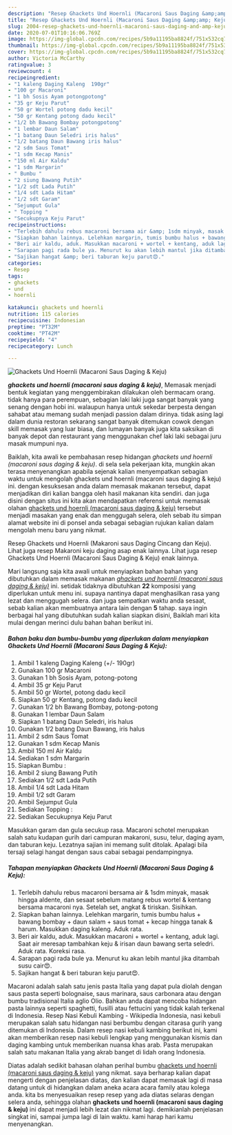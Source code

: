```yaml
---
description: "Resep Ghackets Und Hoernli (Macaroni Saus Daging &amp;amp; Keju), Bikin Ngiler"
title: "Resep Ghackets Und Hoernli (Macaroni Saus Daging &amp;amp; Keju), Bikin Ngiler"
slug: 2004-resep-ghackets-und-hoernli-macaroni-saus-daging-and-amp-keju-bikin-ngiler
date: 2020-07-01T10:16:06.769Z
image: https://img-global.cpcdn.com/recipes/5b9a11195ba8824f/751x532cq70/ghackets-und-hoernli-macaroni-saus-daging-keju-foto-resep-utama.jpg
thumbnail: https://img-global.cpcdn.com/recipes/5b9a11195ba8824f/751x532cq70/ghackets-und-hoernli-macaroni-saus-daging-keju-foto-resep-utama.jpg
cover: https://img-global.cpcdn.com/recipes/5b9a11195ba8824f/751x532cq70/ghackets-und-hoernli-macaroni-saus-daging-keju-foto-resep-utama.jpg
author: Victoria McCarthy
ratingvalue: 3
reviewcount: 4
recipeingredient:
- "1 kaleng Daging Kaleng  190gr"
- "100 gr Macaroni"
- "1 bh Sosis Ayam potongpotong"
- "35 gr Keju Parut"
- "50 gr Wortel potong dadu kecil"
- "50 gr Kentang potong dadu kecil"
- "1/2 bh Bawang Bombay potongpotong"
- "1 lembar Daun Salam"
- "1 batang Daun Seledri iris halus"
- "1/2 batang Daun Bawang iris halus"
- "2 sdm Saus Tomat"
- "1 sdm Kecap Manis"
- "150 ml Air Kaldu"
- "1 sdm Margarin"
- " Bumbu "
- "2 siung Bawang Putih"
- "1/2 sdt Lada Putih"
- "1/4 sdt Lada Hitam"
- "1/2 sdt Garam"
- "Sejumput Gula"
- " Topping "
- "Secukupnya Keju Parut"
recipeinstructions:
- "Terlebih dahulu rebus macaroni bersama air &amp; 1sdm minyak, masak hingga aldente, dan sesaat sebelum matang rebus wortel &amp; kentang bersama macaroni nya. Setelah set, angkat &amp; tiriskan. Sisihkan."
- "Siapkan bahan lainnya. Lelehkan margarin, tumis bumbu halus + bawang bombay + daun salam + saus tomat + kecap hingga tanak &amp; harum. Masukkan daging kaleng. Aduk rata."
- "Beri air kaldu, aduk. Masukkan macaroni + wortel + kentang, aduk lagi. Saat air meresap tambahkan keju &amp; irisan daun bawang serta seledri. Aduk rata. Koreksi rasa."
- "Sarapan pagi rada bule ya. Menurut ku akan lebih mantul jika ditambah susu cair😍."
- "Sajikan hangat &amp; beri taburan keju parut😍."
categories:
- Resep
tags:
- ghackets
- und
- hoernli

katakunci: ghackets und hoernli 
nutrition: 115 calories
recipecuisine: Indonesian
preptime: "PT32M"
cooktime: "PT42M"
recipeyield: "4"
recipecategory: Lunch

---
```



![Ghackets Und Hoernli (Macaroni Saus Daging &amp; Keju)](https://img-global.cpcdn.com/recipes/5b9a11195ba8824f/751x532cq70/ghackets-und-hoernli-macaroni-saus-daging-keju-foto-resep-utama.jpg)

<b><i>ghackets und hoernli (macaroni saus daging &amp; keju)</i></b>, Memasak menjadi bentuk kegiatan yang menggembirakan dilakukan oleh bermacam orang. tidak hanya para perempuan, sebagian laki laki juga sangat banyak yang senang dengan hobi ini. walaupun hanya untuk sekedar berpesta dengan sahabat atau memang sudah menjadi passion dalam dirinya. tidak asing lagi dalam dunia restoran sekarang sangat banyak ditemukan cowok dengan skill memasak yang luar biasa, dan lumayan banyak juga kita saksikan di banyak depot dan restaurant yang menggunakan chef laki laki sebagai juru masak mumpuni nya.

Baiklah, kita awali ke pembahasan resep hidangan <i>ghackets und hoernli (macaroni saus daging &amp; keju)</i>. di sela sela pekerjaan kita, mungkin akan terasa menyenangkan apabila sejenak kalian menyempatkan sebagian waktu untuk mengolah ghackets und hoernli (macaroni saus daging &amp; keju) ini. dengan kesuksesan anda dalam memasak makanan tersebut, dapat menjadikan diri kalian bangga oleh hasil makanan kita sendiri. dan juga disini dengan situs ini kita akan mendapatkan referensi untuk memasak olahan <u>ghackets und hoernli (macaroni saus daging &amp; keju)</u> tersebut menjadi masakan yang enak dan menggugah selera, oleh sebab itu simpan alamat website ini di ponsel anda sebagai sebagian rujukan kalian dalam mengolah menu baru yang nikmat.

Resep Ghackets und Hoernli (Makaroni saus Daging Cincang dan Keju). Lihat juga resep Makaroni keju daging asap enak lainnya. Lihat juga resep Ghackets Und Hoernli (Macaroni Saus Daging &amp; Keju) enak lainnya.


Mari langsung saja kita awali untuk menyiapkan bahan bahan yang dibutuhkan dalam memasak makanan <u><i>ghackets und hoernli (macaroni saus daging &amp; keju)</i></u> ini. setidak tidaknya dibutuhkan <b>22</b> komposisi yang diperlukan untuk menu ini. supaya nantinya dapat menghasilkan rasa yang lezat dan menggugah selera. dan juga sempatkan waktu anda sesaat, sebab kalian akan membuatnya antara lain dengan <b>5</b> tahap. saya ingin berbagai hal yang dibutuhkan sudah kalian siapkan disini, Baiklah mari kita mulai dengan merinci dulu bahan bahan berikut ini.

<!--inarticleads1-->

##### Bahan baku dan bumbu-bumbu yang diperlukan dalam menyiapkan Ghackets Und Hoernli (Macaroni Saus Daging &amp; Keju):

1. Ambil 1 kaleng Daging Kaleng (+/- 190gr)
1. Gunakan 100 gr Macaroni
1. Gunakan 1 bh Sosis Ayam, potong-potong
1. Ambil 35 gr Keju Parut
1. Ambil 50 gr Wortel, potong dadu kecil
1. Siapkan 50 gr Kentang, potong dadu kecil
1. Gunakan 1/2 bh Bawang Bombay, potong-potong
1. Gunakan 1 lembar Daun Salam
1. Siapkan 1 batang Daun Seledri, iris halus
1. Gunakan 1/2 batang Daun Bawang, iris halus
1. Ambil 2 sdm Saus Tomat
1. Gunakan 1 sdm Kecap Manis
1. Ambil 150 ml Air Kaldu
1. Sediakan 1 sdm Margarin
1. Siapkan  Bumbu :
1. Ambil 2 siung Bawang Putih
1. Sediakan 1/2 sdt Lada Putih
1. Ambil 1/4 sdt Lada Hitam
1. Ambil 1/2 sdt Garam
1. Ambil Sejumput Gula
1. Sediakan  Topping :
1. Sediakan Secukupnya Keju Parut


Masukkan garam dan gula secukup rasa. Macaroni schotel merupakan salah satu kudapan gurih dari campuran makaroni, susu, telur, daging ayam, dan taburan keju. Lezatnya sajian ini memang sulit ditolak. Apalagi bila tersaji selagi hangat dengan saus cabai sebagai pendampingnya. 

<!--inarticleads2-->

##### Tahapan menyiapkan Ghackets Und Hoernli (Macaroni Saus Daging &amp; Keju):

1. Terlebih dahulu rebus macaroni bersama air &amp; 1sdm minyak, masak hingga aldente, dan sesaat sebelum matang rebus wortel &amp; kentang bersama macaroni nya. Setelah set, angkat &amp; tiriskan. Sisihkan.
1. Siapkan bahan lainnya. Lelehkan margarin, tumis bumbu halus + bawang bombay + daun salam + saus tomat + kecap hingga tanak &amp; harum. Masukkan daging kaleng. Aduk rata.
1. Beri air kaldu, aduk. Masukkan macaroni + wortel + kentang, aduk lagi. Saat air meresap tambahkan keju &amp; irisan daun bawang serta seledri. Aduk rata. Koreksi rasa.
1. Sarapan pagi rada bule ya. Menurut ku akan lebih mantul jika ditambah susu cair😍.
1. Sajikan hangat &amp; beri taburan keju parut😍.


Macaroni adalah salah satu jenis pasta Italia yang dapat pula diolah dengan saus pasta seperti bolognaise, saus marinara, saus carbonara atau dengan bumbu tradisional Italia aglio Olio. Bahkan anda dapat mencoba hidangan pasta lainnya seperti spaghetti, fusilli atau fettucini yang tidak kalah terkenal di Indonesia. Resep Nasi Kebuli Kambing - Wikipedia Indonesia, nasi kebuli merupakan salah satu hidangan nasi berbumbu dengan citarasa gurih yang ditemukan di Indonesia. Dalam resep nasi kebuli kambing berikut ini, kami akan memberikan resep nasi kebuli lengkap yang menggunakan kismis dan daging kambing untuk memberikan nuansa khas arab. Pasta merupakan salah satu makanan Italia yang akrab banget di lidah orang Indonesia. 

Diatas adalah sedikit bahasan olahan perihal bumbu <u>ghackets und hoernli (macaroni saus daging &amp; keju)</u> yang nikmat. saya berharap kalian dapat mengerti dengan penjelasan diatas, dan kalian dapat memasak lagi di masa datang untuk di hidangkan dalam aneka acara acara family atau kolega anda. kita bs menyesuaikan resep resep yang ada diatas selaras dengan selera anda, sehingga olahan <b>ghackets und hoernli (macaroni saus daging &amp; keju)</b> ini dapat menjadi lebih lezat dan nikmat lagi. demikianlah penjelasan singkat ini, sampai jumpa lagi di lain waktu. kami harap hari kamu menyenangkan.
